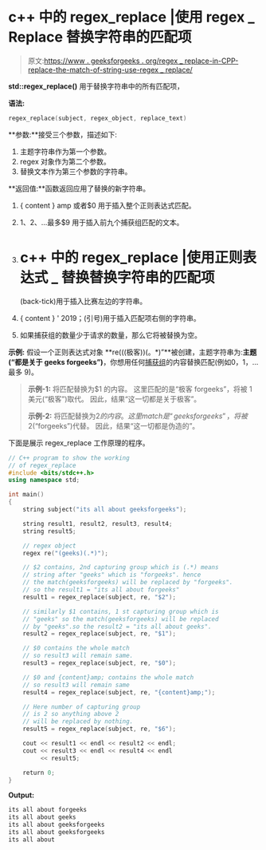 # c++ 中的 regex_replace |使用 regex _ Replace 替换字符串的匹配项

> 原文:[https://www . geeksforgeeks . org/regex _ replace-in-CPP-replace-the-match-of-string-use-regex _ replace/](https://www.geeksforgeeks.org/regex_replace-in-cpp-replace-the-match-of-a-string-using-regex_replace/)

**std::regex_replace()** 用于替换字符串中的所有匹配项，

**语法:**

```cpp
regex_replace(subject, regex_object, replace_text)

```

**参数:**接受三个参数，描述如下:

1.  主题字符串作为第一个参数。
2.  regex 对象作为第二个参数。
3.  替换文本作为第三个参数的字符串。

**返回值:**函数返回应用了替换的新字符串。

1.  { content } amp 或者$0 用于插入整个正则表达式匹配。
2.  $1、$2、…最多$9 用于插入前九个捕获组匹配的文本。
3.  # c++ 中的 regex_replace |使用正则表达式 _ 替换替换字符串的匹配项

    (back-tick)用于插入比赛左边的字符串。
4.  { content } ' 2019；(引号)用于插入匹配项右侧的字符串。
5.  如果捕获组的数量少于请求的数量，那么它将被替换为空。

**示例:**
假设一个正则表达式对象 **re(((极客))(。*)”**被创建，主题字符串为:**主题(“都是关于 geeks forgeeks”)**，你想用任何[捕获组](https://www.geeksforgeeks.org/smatch-regex-regular-expressions-in-c/)的内容替换匹配(例如$0，$1，…最多 9)。

> **示例-1:**
> 将匹配替换为$1 的内容。
> 这里匹配的是“极客 forgeeks”，将被 1 美元(“极客”)取代。
> 因此，结果“这一切都是关于极客”。
> 
> **示例-2:**
> 将匹配替换为$2 的内容。
> 这里 match 是“geeksforgeeks”，将被$ 2(“forgeeks”)代替。
> 因此，结果“这一切都是伪造的”。

下面是展示 regex_replace 工作原理的程序。

```cpp
// C++ program to show the working
// of regex_replace
#include <bits/stdc++.h>
using namespace std;

int main()
{
    string subject("its all about geeksforgeeks");

    string result1, result2, result3, result4;
    string result5;

    // regex object
    regex re("(geeks)(.*)");

    // $2 contains, 2nd capturing group which is (.*) means
    // string after "geeks" which is "forgeeks". hence
    // the match(geeksforgeeks) will be replaced by "forgeeks".
    // so the result1 = "its all about forgeeks"
    result1 = regex_replace(subject, re, "$2");

    // similarly $1 contains, 1 st capturing group which is
    // "geeks" so the match(geeksforgeeks) will be replaced
    // by "geeks".so the result2 = "its all about geeks".
    result2 = regex_replace(subject, re, "$1");

    // $0 contains the whole match
    // so result3 will remain same.
    result3 = regex_replace(subject, re, "$0");

    // $0 and {content}amp; contains the whole match
    // so result3 will remain same
    result4 = regex_replace(subject, re, "{content}amp;");

    // Here number of capturing group
    // is 2 so anything above 2
    // will be replaced by nothing.
    result5 = regex_replace(subject, re, "$6");

    cout << result1 << endl << result2 << endl;
    cout << result3 << endl << result4 << endl
         << result5;

    return 0;
}
```

**Output:**

```cpp
its all about forgeeks
its all about geeks
its all about geeksforgeeks
its all about geeksforgeeks
its all about

```